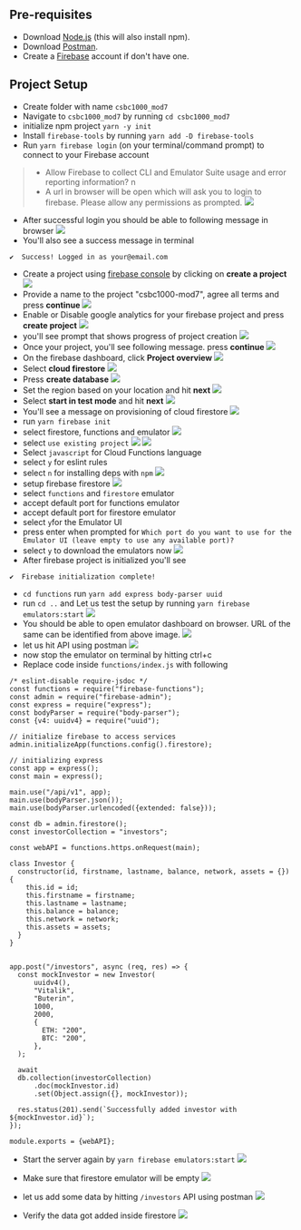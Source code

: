 
## Pre-requisites
* Download [Node.js](https://nodejs.org/en/download) (this will also install npm).
* Download [Postman](https://www.postman.com/downloads/).
* Create a [Firebase](https://firebase.google.com/) account if don't have one.

## Project Setup
* Create folder with name `csbc1000_mod7`
* Navigate to `csbc1000_mod7` by running `cd csbc1000_mod7`
* initialize npm project `yarn -y init`
* Install `firebase-tools` by running `yarn add -D firebase-tools`
* Run `yarn firebase login` (on your terminal/command prompt) to connect to your Firebase account
>* Allow Firebase to collect CLI and Emulator Suite usage and error reporting information? n
>* A url in browser will be open which will ask you to login to firebase. Please allow any permissions as prompted.
![](./firebase-cli-access-permission.png)
* After successful login you should be able to following message in browser
![](./firebase-login-success.png) 
* You'll also see a success message in terminal
```
✔  Success! Logged in as your@email.com
```
* Create a project using [firebase console](https://console.firebase.google.com) by clicking on **create a project**
![](./create-project.png)
* Provide a name to the project "csbc1000-mod7", agree all terms and press **continue**
![](./name-a-project.png)
* Enable or Disable google analytics for your firebase project and press **create project**
![](./google-analytics-agreement.png)
* you'll see prompt that shows progress of project creation
![](./creating-project.png)
* Once your project, you'll see following message. press **continue**
![](./project-is-ready.png)
* On the firebase dashboard, click **Project overview**
![](./click-project-overview.png)
* Select **cloud firestore**
![](./select-cloud-firestore.png)
* Press **create database**
![](./create-database.png)
* Set the region based on your location and hit **next**
![](./select-database-region.png)
* Select **start in test mode** and hit **next**
![](./database-secure-rules.png)
* You'll see a message on provisioning of cloud firestore
![](./provisioning-cloud-firestore.png)
* run `yarn firebase init`
 * select firestore, functions and emulator 
 ![](./select-firebase-features.png)
 * select `use existing project`
 ![](./firebase-cli-select-project.png)
 ![](./firebase-cli-select-correct-project.png)
 * Select `javascript` for Cloud Functions language
 * select `y` for eslint rules
 * select `n` for installing deps with `npm`
  ![](./firebase-cli-functions-setup.png)
 * setup firebase firestore
 ![](./firestore-setup.png)
 * select `functions` and `firestore` emulator
 * accept default port for functions emulator
 * accept default port for firestore emulator
 * select `y`for the Emulator UI
 * press enter when prompted for `Which port do you want to use for the Emulator UI (leave empty to use any available port)?`
 * select `y` to download the emulators now
 ![](./firebase-cli-emulator-setup.png)
* After firebase project is initialized you'll see
```
✔  Firebase initialization complete!
```
* `cd functions` run `yarn add express body-parser uuid`
* run `cd ..` and Let us test the setup by running `yarn firebase emulators:start`
![](./firebase-emulator-test.png)
* You should be able to open emulator dashboard on browser. URL of the same can be identified from above image.
![](./emulator-dashboard.png)
* let us hit API using postman
![](./hello-from-firebase.png)
* now stop the emulator on terminal by hitting ctrl+c
* Replace code inside `functions/index.js` with following
```
/* eslint-disable require-jsdoc */
const functions = require("firebase-functions");
const admin = require("firebase-admin");
const express = require("express");
const bodyParser = require("body-parser");
const {v4: uuidv4} = require("uuid");

// initialize firebase to access services
admin.initializeApp(functions.config().firestore);

// initializing express
const app = express();
const main = express();

main.use("/api/v1", app);
main.use(bodyParser.json());
main.use(bodyParser.urlencoded({extended: false}));

const db = admin.firestore();
const investorCollection = "investors";

const webAPI = functions.https.onRequest(main);

class Investor {
  constructor(id, firstname, lastname, balance, network, assets = {}) {
    this.id = id;
    this.firstname = firstname;
    this.lastname = lastname;
    this.balance = balance;
    this.network = network;
    this.assets = assets;
  }
}


app.post("/investors", async (req, res) => {
  const mockInvestor = new Investor(
      uuidv4(),
      "Vitalik",
      "Buterin",
      1000,
      2000,
      {
        ETH: "200",
        BTC: "200",
      },
  );

  await
  db.collection(investorCollection)
      .doc(mockInvestor.id)
      .set(Object.assign({}, mockInvestor));

  res.status(201).send(`Successfully added investor with ${mockInvestor.id}`);
});

module.exports = {webAPI};
```

* Start the server again by `yarn firebase emulators:start`
![](./webapi-emulator.png)

* Make sure that firestore emulator will be empty
![](./firestore-empty-collection.png)

* let us add some data by hitting `/investors` API using postman
![](./post-req-postman.png)

* Verify the data got added inside firestore
![](./firestore-data-available.png)